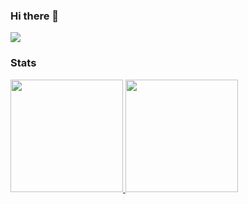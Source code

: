 ### Hi there 👋

<img src="https://badges.pufler.dev/visits/mrfoe7/mrfoe7?style=flat-square&color=6875f5&logo=github" />

### Stats

<a href="https://github.com/mrfoe7">
  <img height="180em" src="https://github-readme-stats-eight-theta.vercel.app/api?username=mrfoe7&show_icons=true&theme=vue-dark&include_all_commits=true&count_private=true" />
  <img height="180em" src="https://github-readme-stats-eight-theta.vercel.app/api/top-langs/?username=mrfoe7&layout=compact&theme=vue-dark" />
</a>

<!--
**mrfoe7/mrfoe7** is a ✨ _special_ ✨ repository because its `README.md` (this file) appears on your GitHub profile.

Here are some ideas to get you started:

- 🔭 I’m currently working on ...
- 🌱 I’m currently learning ...
- 👯 I’m looking to collaborate on ...
- 🤔 I’m looking for help with ...
- 💬 Ask me about ...
- 📫 How to reach me: ...
- 😄 Pronouns: ...
- ⚡ Fun fact: ...
-->
